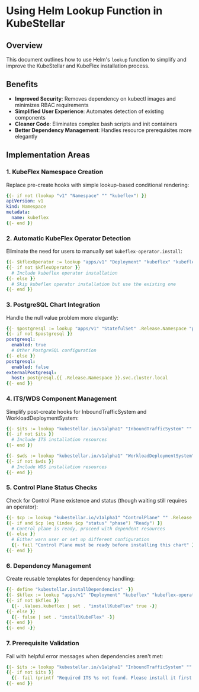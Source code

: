 # Using Helm Lookup Function in KubeStellar

## Overview

This document outlines how to use Helm's `lookup` function to simplify and improve the KubeStellar and KubeFlex installation process. 
## Benefits

- **Improved Security**: Removes dependency on kubectl images and minimizes RBAC requirements
- **Simplified User Experience**: Automates detection of existing components
- **Cleaner Code**: Eliminates complex bash scripts and init containers
- **Better Dependency Management**: Handles resource prerequisites more elegantly

## Implementation Areas

### 1. KubeFlex Namespace Creation

Replace pre-create hooks with simple lookup-based conditional rendering:

```yaml
{{- if not (lookup "v1" "Namespace" "" "kubeflex") }}
apiVersion: v1
kind: Namespace
metadata:
  name: kubeflex
{{- end }}
```

### 2. Automatic KubeFlex Operator Detection

Eliminate the need for users to manually set `kubeflex-operator.install`:

```yaml
{{- $kflexOperator := lookup "apps/v1" "Deployment" "kubeflex" "kubeflex-operator" }}
{{- if not $kflexOperator }}
  # Include kubeflex operator installation
{{- else }}
  # Skip kubeflex operator installation but use the existing one
{{- end }}
```

### 3. PostgreSQL Chart Integration

Handle the null value problem more elegantly:

```yaml
{{- $postgresql := lookup "apps/v1" "StatefulSet" .Release.Namespace "postgresql" }}
{{- if not $postgresql }}
postgresql:
  enabled: true
  # Other PostgreSQL configuration
{{- else }}
postgresql:
  enabled: false
externalPostgresql:
  host: postgresql.{{ .Release.Namespace }}.svc.cluster.local
{{- end }}
```

### 4. ITS/WDS Component Management

Simplify post-create hooks for InboundTrafficSystem and WorkloadDeploymentSystem:

```yaml
{{- $its := lookup "kubestellar.io/v1alpha1" "InboundTrafficSystem" "" "default-its" }}
{{- if not $its }}
  # Include ITS installation resources
{{- end }}

{{- $wds := lookup "kubestellar.io/v1alpha1" "WorkloadDeploymentSystem" "" "default-wds" }}
{{- if not $wds }}
  # Include WDS installation resources
{{- end }}
```

### 5. Control Plane Status Checks

Check for Control Plane existence and status (though waiting still requires an operator):

```yaml
{{- $cp := lookup "kubestellar.io/v1alpha1" "ControlPlane" "" .Release.Name }}
{{- if and $cp (eq (index $cp "status" "phase") "Ready") }}
  # Control plane is ready, proceed with dependent resources
{{- else }}
  # Either warn user or set up different configuration
  {{- fail "Control Plane must be ready before installing this chart" }}
{{- end }}
```

### 6. Dependency Management

Create reusable templates for dependency handling:

```yaml
{{- define "kubestellar.installDependencies" -}}
{{- $kflex := lookup "apps/v1" "Deployment" "kubeflex" "kubeflex-operator" }}
{{- if not $kflex }}
  {{- .Values.kubeflex | set . "installKubeFlex" true -}}
{{- else }}
  {{- false | set . "installKubeFlex" -}}
{{- end }}
{{- end -}}
```

### 7. Prerequisite Validation

Fail with helpful error messages when dependencies aren't met:

```yaml
{{- $its := lookup "kubestellar.io/v1alpha1" "InboundTrafficSystem" "" .Values.itsName }}
{{- if not $its }}
  {{- fail (printf "Required ITS %s not found. Please install it first." .Values.itsName) }}
{{- end }}
```
